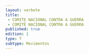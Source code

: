 ```yaml
---
layout: verbete
title:
 - COMITE NACIONAL CONTRA A GUERRA
 - COMITÊ NACIONAL CONTRA A GUERRA
published: true
edition: 1  
type: T
subtype: Movimentos
---
```



